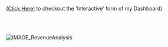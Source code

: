 ([Click Here!](https://public.tableau.com/app/profile/harshmamania/viz/SalesInsights_RevenueAnalysis/Dashboard-RevenueAnalysi) to checkout the 'Interactive' form of my Dashboard)

<br/>
<br/>

![IMAGE_RevenueAnalysis](https://user-images.githubusercontent.com/86950272/150141755-38812f80-1b28-4079-9dea-2dba99d8d498.png)

<br/>
